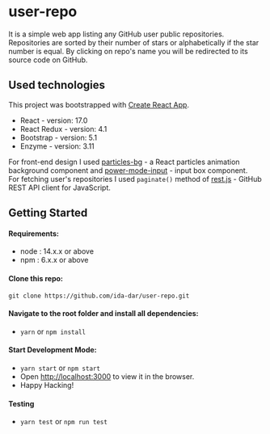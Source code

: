# user-repo

It is a simple web app listing any GitHub user public repositories. Repositories are sorted by their number of stars or alphabetically if the star number is equal. By clicking on repo's name you will be redirected to its source code on GitHub.

## Used technologies

This project was bootstrapped with [Create React App](https://github.com/facebook/create-react-app).

- React - version: 17.0
- React Redux - version: 4.1
- Bootstrap - version: 5.1
- Enzyme - version: 3.11

For front-end design I used [particles-bg](https://github.com/lindelof/particles-bg) - a React particles animation background component and [power-mode-input](https://github.com/lindelof/power-mode-input) - input box component.
<br>
For fetching user's repositories I used `paginate()` method of [rest.js](https://github.com/octokit/rest.js) - GitHub REST API client for JavaScript.

## Getting Started

#### Requirements:
- node : 14.x.x or above 
- npm : 6.x.x or above

#### Clone this repo:
`git clone https://github.com/ida-dar/user-repo.git`

#### Navigate to the root folder and install all dependencies:

- `yarn` or `npm install`

#### Start Development Mode:

- `yarn start` or `npm start`
- Open [http://localhost:3000](http://localhost:3000) to view it in the browser.
- Happy Hacking!

#### Testing

- `yarn test` or `npm run test`
